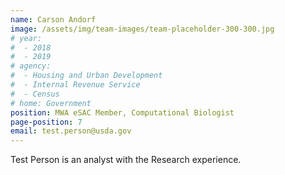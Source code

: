 ```yaml
---
name: Carson Andorf
image: /assets/img/team-images/team-placeholder-300-300.jpg
# year:
#  - 2018
#  - 2019
# agency:   
#  - Housing and Urban Development
#  - Internal Revenue Service
#  - Census
# home: Government
position: MWA eSAC Member, Computational Biologist
page-position: 7
email: test.person@usda.gov
---
```


Test Person is an analyst with the Research experience.
